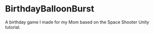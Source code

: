 # BirthdayBalloonBurst
A birthday game I made for my Mom based on the Space Shooter Unity tutorial.
